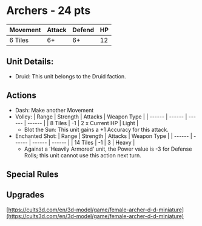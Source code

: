 # Archers  - 24 pts

|Movement | Attack | Defend | HP |
| ------ | ------ | ------ | ------ |
| 6 Tiles | 6+ | 6+ | 12 |

## Unit Details:
- Druid: This unit belongs to the Druid faction.

## Actions
- Dash: Make another Movement
- Volley:
    | Range | Strength | Attacks | Weapon Type |
    | ------ |  ------ | ------ | ------ |
    | 8 Tiles | -1 | 2 x Current HP | Light |
    - Blot the Sun: This unit gains a +1 Accuracy for this attack.
- Enchanted Shot:
    | Range | Strength | Attacks | Weapon Type |
    | ------ | ------ | ------ | ------ |
    | 14 Tiles | -1 | 3 | Heavy |
    - Against a 'Heavily Armored' unit, the Power value is -3 for Defense Rolls; this unit cannot use this action next turn.
    
## Special Rules

## Upgrades


[https://cults3d.com/en/3d-model/game/female-archer-d-d-miniature](https://cults3d.com/en/3d-model/game/female-archer-d-d-miniature)
